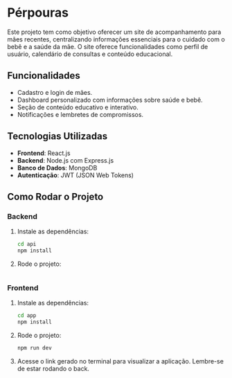 # Pérpouras
Este projeto tem como objetivo oferecer um site de acompanhamento para mães recentes, centralizando informações essenciais para o cuidado com o bebê e a saúde da mãe. O site oferece funcionalidades como perfil de usuário, calendário de consultas e conteúdo educacional.

## Funcionalidades

- Cadastro e login de mães.
- Dashboard personalizado com informações sobre saúde e bebê.
- Seção de conteúdo educativo e interativo.
- Notificações e lembretes de compromissos.

## Tecnologias Utilizadas

- **Frontend**: React.js
- **Backend**: Node.js com Express.js
- **Banco de Dados**: MongoDB
- **Autenticação**: JWT (JSON Web Tokens)

## Como Rodar o Projeto

### Backend

1. Instale as dependências:
   ```bash
   cd api
   npm install

2. Rode o projeto:
    ```bash
    
    ```

### Frontend

1. Instale as dependências:
   ```bash
   cd app
   npm install

2. Rode o projeto:
    ```bash
    npm run dev
    ```
3. Acesse o link gerado no terminal para visualizar a aplicação. Lembre-se de estar rodando o back.
